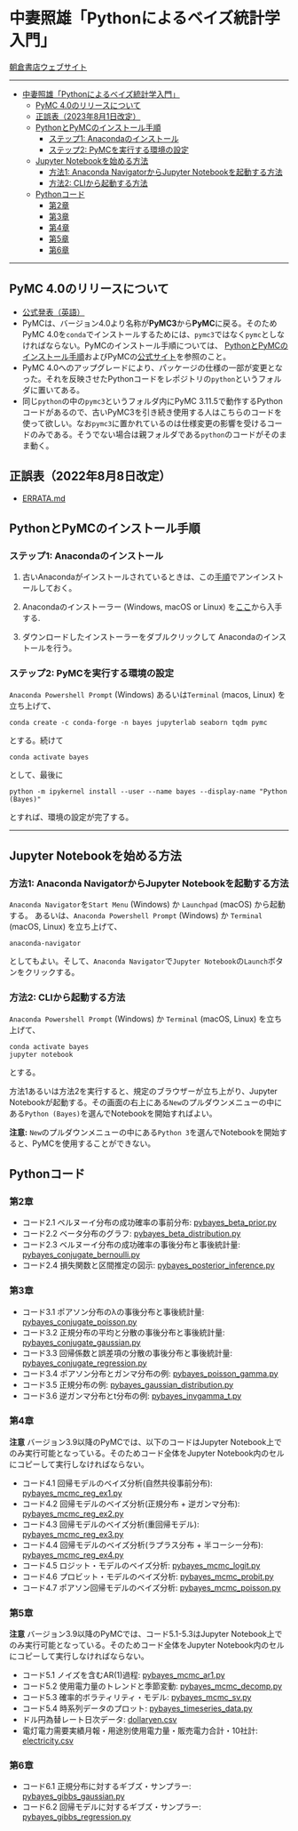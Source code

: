# 中妻照雄「Pythonによるベイズ統計学入門」

[朝倉書店ウェブサイト](https://www.asakura.co.jp/books/isbn/978-4-254-12898-7/ "朝倉書店ウェブサイト")

---

- [中妻照雄「Pythonによるベイズ統計学入門」](#中妻照雄pythonによるベイズ統計学入門)
  - [PyMC 4.0のリリースについて](#pymc-40のリリースについて)
  - [正誤表（2023年8月1日改定）](#正誤表2023年8月1日改定)
  - [PythonとPyMCのインストール手順](#pythonとpymcのインストール手順)
    - [ステップ1: Anacondaのインストール](#ステップ1-anacondaのインストール)
    - [ステップ2: PyMCを実行する環境の設定](#ステップ2-pymcを実行する環境の設定)
  - [Jupyter Notebookを始める方法](#jupyter-notebookを始める方法)
    - [方法1: Anaconda NavigatorからJupyter Notebookを起動する方法](#方法1-anaconda-navigatorからjupyter-notebookを起動する方法)
    - [方法2: CLIから起動する方法](#方法2-cliから起動する方法)
  - [Pythonコード](#pythonコード)
    - [第2章](#第2章)
    - [第3章](#第3章)
    - [第4章](#第4章)
    - [第5章](#第5章)
    - [第6章](#第6章)

---

## PyMC 4.0のリリースについて

+ [公式発表（英語）](https://www.pymc.io/blog/v4_announcement.html)
+ PyMCは、バージョン4.0より名称が**PyMC3**から**PyMC**に戻る。そのためPyMC 4.0を`conda`でインストールするためには、`pymc3`ではなく`pymc`としなければならない。PyMCのインストール手順については、 [PythonとPyMCのインストール手順](#pythonとpymcのインストール手順)およびPyMCの[公式サイト](https://www.pymc.io/projects/docs/en/stable/installation.html)を参照のこと。
+ PyMC 4.0へのアップグレードにより、パッケージの仕様の一部が変更となった。それを反映させたPythonコードをレポジトリの`python`というフォルダに置いてある。
+ 同じ`python`の中の`pymc3`というフォルダ内にPyMC 3.11.5で動作するPythonコードがあるので、古いPyMC3を引き続き使用する人はこちらのコードを使って欲しい。なお`pymc3`に置かれているのは仕様変更の影響を受けるコードのみである。そうでない場合は親フォルダである`python`のコードがそのまま動く。

## 正誤表（2022年8月8日改定）

+ [ERRATA.md](ERRATA.md)

## PythonとPyMCのインストール手順

### ステップ1: Anacondaのインストール

1. 古いAnacondaがインストールされているときは、この[手順](https://docs.anaconda.com/anaconda/install/uninstall/)でアンインストールしておく。

2. Anacondaのインストーラー (Windows, macOS or Linux) を[ここ](https://www.anaconda.com/products/distribution)から入手する.

3. ダウンロードしたインストーラーをダブルクリックして Anacondaのインストールを行う。

### ステップ2: PyMCを実行する環境の設定

`Anaconda Powershell Prompt` (Windows) あるいは`Terminal` (macos, Linux) を立ち上げて、

```IPython
conda create -c conda-forge -n bayes jupyterlab seaborn tqdm pymc
```

とする。続けて

```IPython
conda activate bayes
```

として、最後に

```IPython
python -m ipykernel install --user --name bayes --display-name "Python (Bayes)"
```

とすれば、環境の設定が完了する。

---

## Jupyter Notebookを始める方法

### 方法1: Anaconda NavigatorからJupyter Notebookを起動する方法

`Anaconda Navigator`を`Start Menu` (Windows) か `Launchpad` (macOS) から起動する。 あるいは、`Anaconda Powershell Prompt` (Windows) か `Terminal` (macOS, Linux) を立ち上げて、

```IPython
anaconda-navigator
```

としてもよい。そして、`Anaconda Navigator`で`Jupyter Notebook`の`Launch`ボタンをクリックする。

### 方法2: CLIから起動する方法

`Anaconda Powershell Prompt` (Windows) か `Terminal` (macOS, Linux) を立ち上げて、

```IPython
conda activate bayes
jupyter notebook
```

とする。

方法1あるいは方法2を実行すると、規定のブラウザーが立ち上がり、Jupyter Notebookが起動する。その画面の右上にある`New`のプルダウンメニューの中にある`Python (Bayes)`を選んでNotebookを開始すればよい。

**注意:** `New`のプルダウンメニューの中にある`Python 3`を選んでNotebookを開始すると、PyMCを使用することができない。

## Pythonコード

### 第2章

+ コード2.1 ベルヌーイ分布の成功確率の事前分布: [pybayes\_beta\_prior.py](python/pybayes_beta_prior.py)
+ コード2.2 ベータ分布のグラフ: [pybayes\_beta\_distribution.py](python/pybayes_beta_distribution.py)
+ コード2.3 ベルヌーイ分布の成功確率の事後分布と事後統計量: [pybayes\_conjugate\_bernoulli.py](python/pybayes_conjugate_bernoulli.py)
+ コード2.4 損失関数と区間推定の図示: [pybayes\_posterior\_inference.py](python/pybayes_posterior_inference.py)

### 第3章

+ コード3.1 ポアソン分布の&lambda;の事後分布と事後統計量: [pybayes\_conjugate\_poisson.py](python/pybayes_conjugate_poisson.py)
+ コード3.2 正規分布の平均と分散の事後分布と事後統計量: [pybayes\_conjugate\_gaussian.py](python/pybayes_conjugate_gaussian.py)
+ コード3.3 回帰係数と誤差項の分散の事後分布と事後統計量: [pybayes\_conjugate\_regression.py](python/pybayes_conjugate_regression.py)
+ コード3.4 ポアソン分布とガンマ分布の例: [pybayes\_poisson\_gamma.py](python/pybayes_poisson_gamma.py)
+ コード3.5 正規分布の例: [pybayes\_gaussian\_distribution.py](python/pybayes_gaussian_distribution.py)
+ コード3.6 逆ガンマ分布とt分布の例: [pybayes\_invgamma\_t.py](python/pybayes_invgamma_t.py)

### 第4章

**注意** バージョン3.9以降のPyMCでは、以下のコードはJupyter Notebook上でのみ実行可能となっている。そのためコード全体をJupyter Notebook内のセルにコピーして実行しなければならない。

+ コード4.1 回帰モデルのベイズ分析(自然共役事前分布): [pybayes\_mcmc\_reg\_ex1.py](python/pybayes_mcmc_reg_ex1.py)
+ コード4.2 回帰モデルのベイズ分析(正規分布 + 逆ガンマ分布): [pybayes\_mcmc\_reg\_ex2.py](python/pybayes_mcmc_reg_ex2.py)
+ コード4.3 回帰モデルのベイズ分析(重回帰モデル): [pybayes\_mcmc\_reg\_ex3.py](python/pybayes_mcmc_reg_ex3.py)
+ コード4.4 回帰モデルのベイズ分析(ラプラス分布 + 半コーシー分布): [pybayes\_mcmc\_reg\_ex4.py](python/pybayes_mcmc_reg_ex4.py)
+ コード4.5 ロジット・モデルのベイズ分析: [pybayes\_mcmc\_logit.py](python/pybayes_mcmc_logit.py)
+ コード4.6 プロビット・モデルのベイズ分析: [pybayes\_mcmc\_probit.py](python/pybayes_mcmc_probit.py)
+ コード4.7 ポアソン回帰モデルのベイズ分析: [pybayes\_mcmc\_poisson.py](python/pybayes_mcmc_poisson.py)

### 第5章

**注意** バージョン3.9以降のPyMCでは、コード5.1-5.3はJupyter Notebook上でのみ実行可能となっている。そのためコード全体をJupyter Notebook内のセルにコピーして実行しなければならない。

+ コード5.1 ノイズを含むAR(1)過程: [pybayes\_mcmc\_ar1.py](python/pybayes_mcmc_ar1.py)
+ コード5.2 使用電力量のトレンドと季節変動: [pybayes\_mcmc\_decomp.py](python/pybayes_mcmc_decomp.py)
+ コード5.3 確率的ボラティリティ・モデル: [pybayes\_mcmc\_sv.py](python/pybayes_mcmc_sv.py)
+ コード5.4 時系列データのプロット: [pybayes\_timeseries\_data.py](python/pybayes_timeseries_data.py)
+ ドル円為替レート日次データ: [dollaryen.csv](python/dollaryen.csv)
+ 電灯電力需要実績月報・用途別使用電力量・販売電力合計・10社計: [electricity.csv](python/electricity.csv)

### 第6章

+ コード6.1 正規分布に対するギブズ・サンプラー: [pybayes\_gibbs\_gaussian.py](python/pybayes_gibbs_gaussian.py)
+ コード6.2 回帰モデルに対するギブズ・サンプラー: [pybayes\_gibbs\_regression.py](python/pybayes_gibbs_regression.py)
